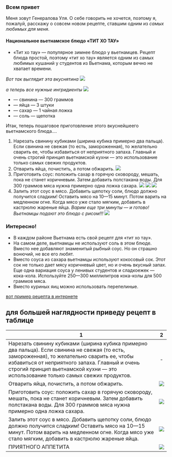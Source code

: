 ### Всем привет
Меня зовут Генералова Уля.  О себе говорить не хочется, поэтому я, пожалуй, расскажу о   совсем новом рецепте, ставшим одним из   *самых любимых  для меня*. 


#### Национальное вьетнамское блюдо  «ТИТ ХО ТАУ» ##
* «Тит хо тау» — популярное зимнее блюдо у вьетнамцев. Рецепт блюда простой, поэтому «тит хо тау» является одним из самых любимых кушаний у студентов из Вьетнама, которым вечно не хватает времени.

 *Вот так выглядит эта вкуснятина* 
![](https://static.irk.ru/media/img/site/gallery/2134/3759d018-a32c-4477-b276-4200440795a6_jpg_620x1000_x-False_q85.jpg)

*а теперь все нужные ингридиенты*
![](https://static.irk.ru/media/img/site/gallery/2134/8d077441-d6e6-4ffa-8600-19aadaa72f6c_jpg_620x1000_x-False_q85.jpg)
* — свинина — 300 граммов
* — яйца — 3 штуки
* — сахар — 1 чайная ложка
* — соль — щепотка

Итак, теперь пошаговое приготовление этого вкуснейшеего вьетнамского блюда....


1. Нарезать свинину кубиками (ширина кубика примерно два пальца). Если свинина не свежая (то есть, замороженная), то желательно сварить ее, чтобы избавиться от неприятного запаха. Главный и очень строгий принцип вьетнамской кухни — это использование только самых свежих продуктов.
2. Отварить яйца, почистить, а потом обжарить. 
![](https://static.irk.ru/media/img/site/gallery/2134/18032d5d-8a8c-4b3a-a477-bb5fab8547c7_jpg_620x1000_x-False_q85.jpg)
3. Приготовить соус: положить сахар в горячую сковороду, мешать, пока не станет коричневым. Затем добавить полстакана воды. Для 300 граммов мяса нужна примерно одна ложка сахара.
![](https://static.irk.ru/media/img/site/gallery/2134/c0fa5261-4d87-404e-88db-f2f827ba0f64_jpg_620x1000_x-False_q85.jpg)
![](https://static.irk.ru/media/img/site/gallery/2134/2877b337-db60-4edc-aa39-841258606b6b_jpg_620x1000_x-False_q85.jpg)
![](https://static.irk.ru/media/img/site/gallery/2134/22b4c335-bee8-4b02-91e4-e79d94bee8aa_jpg_620x1000_x-False_q85.jpg)
4. Залить этот соус в мясо. Добавить щепотку соли, блюдо должно получится сладким! Оставить мясо на 10—15 минут. Потом варить на медленном огне. Когда мясо уже стало мягким, добавить в кастрюлю жареные яйца.
*Варим еще три минуты — и готово! Вьетнамцы подают это блюдо с рисом!!!*
![](https://static.irk.ru/media/img/site/gallery/2134/38407cf3-64b7-418f-80a2-0649067d4e3c_jpg_620x1000_x-False_q85.jpg)


### Интересно!
* В каждом районе Вьетнама есть свой рецепт для «тит хо тау».
* На самом деле, вьетнамцы не используют соль в этом блюде. Вместо нее добавляют знаменитый рыбный соус. Но он страшно вонючий, не все его любят.
* Вместо соуса из сахара вьетнамцы используют кокосовый сок. Этот сок не только дает мясу коричневый цвет, но и очень вкусный запах. Еще одна вариация соуса у ленивых студентов и сладкоежек — кока-кола. Используйте 250—300 миллилитров кока-колы для 500 граммов мяса.
* Вместо куриных яиц можно использовать перепелиные.

[вот пример рецепта в интернете](https://www.irk.ru/obed/articles/20150127/vietnam/ "это может помочь")

## для большей наглядности приведу рецепт в таблице
1|2|
---|:---:|
Нарезать свинину кубиками (ширина кубика примерно два пальца). Если свинина не свежая (то есть, замороженная), то желательно сварить ее, чтобы избавиться от неприятного запаха. Главный и очень строгий принцип вьетнамской кухни — это использование только самых свежих продуктов.|-|
Отварить яйца, почистить, а потом обжарить.|![](https://static.irk.ru/media/img/site/gallery/2134/18032d5d-8a8c-4b3a-a477-bb5fab8547c7_jpg_620x1000_x-False_q85.jpg)|
Приготовить соус: положить сахар в горячую сковороду, мешать, пока не станет коричневым. Затем добавить полстакана воды. Для 300 граммов мяса нужна примерно одна ложка сахара.|![](https://static.irk.ru/media/img/site/gallery/2134/22b4c335-bee8-4b02-91e4-e79d94bee8aa_jpg_620x1000_x-False_q85.jpg)|
Залить этот соус в мясо. Добавить щепотку соли, блюдо должно получится сладким! Оставить мясо на 10—15 минут. Потом варить на медленном огне. Когда мясо уже стало мягким, добавить в кастрюлю жареные яйца.|![](https://static.irk.ru/media/img/site/gallery/2134/38407cf3-64b7-418f-80a2-0649067d4e3c_jpg_620x1000_x-False_q85.jpg)|
ПРИЯТНОГО АППЕТИТА|![](https://static.irk.ru/media/img/site/gallery/2134/3759d018-a32c-4477-b276-4200440795a6_jpg_620x1000_x-False_q85.jpg)|
